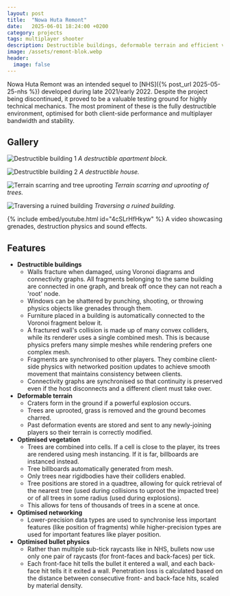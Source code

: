 ```yaml
---
layout: post
title:  "Nowa Huta Remont"
date:   2025-06-01 18:24:00 +0200
category: projects
tags: multiplayer shooter
description: Destructible buildings, deformable terrain and efficient vegetation. Optimised for multiplayer.
image: /assets/remont-blok.webp
header:
  image: false
---
```


Nowa Huta Remont was an intended sequel to [NHS]({% post_url 2025-05-25-nhs %}) developed during late 2021/early 2022.
Despite the project being discontinued, it proved to be a valuable testing ground for highly technical mechanics.
The most prominent of these is the fully destructible environment, optimised for both client-side performance and multiplayer bandwidth and stability.

## Gallery
![Destructible building 1](/assets/remont-blok.webp)
_A destructible apartment block._

![Destructible building 2](/assets/remont-house.webp)
_A destructible house._

![Terrain scarring and tree uprooting](/assets/remont-explosion.webp)
_Terrain scarring and uprooting of trees._

![Traversing a ruined building](/assets/remont-ruins.webp)
_Traversing a ruined building._

{% include embed/youtube.html id="4cSLrHfHkyw" %}
A video showcasing grenades, destruction physics and sound effects.

## Features
- **Destructible buildings**
  - Walls fracture when damaged, using Voronoi diagrams and connectivity graphs. All fragments belonging to the same building are connected in one graph, and break off once they can not reach a 'root' node.
  - Windows can be shattered by punching, shooting, or throwing physics objects like grenades through them.
  - Furniture placed in a building is automatically connected to the Voronoi fragment below it.
  - A fractured wall's collision is made up of many convex colliders, while its renderer uses a single combined mesh. This is because physics prefers many simple meshes while rendering prefers one complex mesh.
  - Fragments are synchronised to other players. They combine client-side physics with networked position updates to achieve smooth movement that maintains consistency between clients.
  - Connectivity graphs are synchronised so that continuity is preserved even if the host disconnects and a different client must take over.
- **Deformable terrain**
  - Craters form in the ground if a powerful explosion occurs.
  - Trees are uprooted, grass is removed and the ground becomes charred.
  - Past deformation events are stored and sent to any newly-joining players so their terrain is correctly modified.
- **Optimised vegetation**
  - Trees are combined into cells. If a cell is close to the player, its trees are rendered using mesh instancing. If it is far, billboards are instanced instead.
  - Tree billboards automatically generated from mesh.
  - Only trees near rigidbodies have their colliders enabled.
  - Tree positions are stored in a quadtree, allowing for quick retrieval of the nearest tree (used during collisions to uproot the impacted tree) or of all trees in some radius (used during explosions).
  - This allows for tens of thousands of trees in a scene at once.
- **Optimised networking**
  - Lower-precision data types are used to synchronise less important features (like position of fragments) while higher-precision types are used for important features like player position.
- **Optimised bullet physics**
  - Rather than multiple sub-tick raycasts like in NHS, bullets now use only one pair of raycasts (for front-faces and back-faces) per tick.
  - Each front-face hit tells the bullet it entered a wall, and each back-face hit tells it it exited a wall. Penetration loss is calculated based on the distance between consecutive front- and back-face hits, scaled by material density.